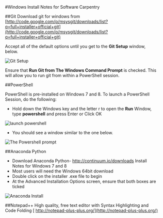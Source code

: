 #Windows Install Notes for Software Carpentry

##Git 
Download git for windows from 
[http://code.google.com/p/msysgit/downloads/list?q=full+installer+official+git](http://code.google.com/p/msysgit/downloads/list?q=full+installer+official+git)

Accept all of the default options until you get to the **Git Setup** window, below.

![Git Setup]("./images/git_install.png")

Ensure that **Run Git from The Windows Command Prompt** is checked.  This will allow you to run git from within a PowerShell session.

##PowerShell

PowerShell is pre-installed on Windows 7 and 8.
To launch a PowerShell Session, do the following:
 
- Hold down the Windows key and the letter r to open the **Run** Window, type **powershell** and press Enter or Click OK

![launch powershell]("./images/launchpowershell.png")

- You should see a window similar to the one below.

![The Powershell prompt]("./images/powershell.png")

##Anaconda Python

 - Download Anaconda Python- http://continuum.io/downloads
Install Notes for Windows 7 and 8
 - Most users will need the Windows 64bit download
 - Double click on the installer .exe file to begin
 - At the Advanced Installation Options screen, ensure that both boxes are ticked

![Anaconda Install]("./images/anaconda.png")

##Notepad++ 
High quality, free text editor with Syntax Highlighting and Code Folding
[
http://notepad-plus-plus.org/](http://notepad-plus-plus.org/)
